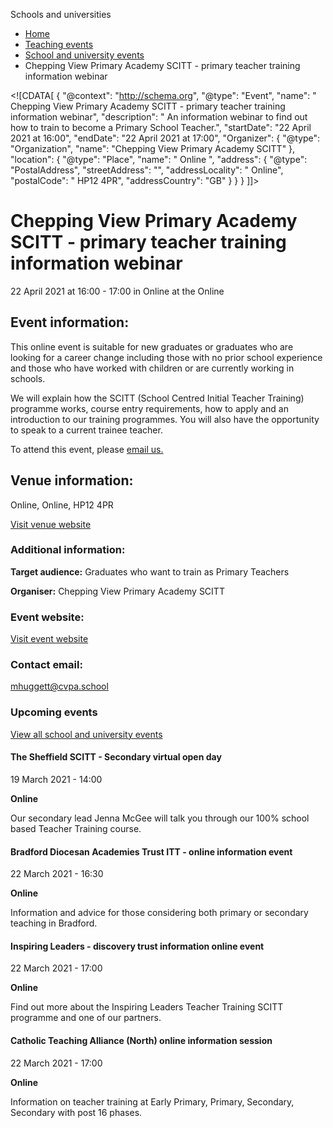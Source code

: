 Schools and universities

*   [Home](/)
*   [Teaching events](/teaching-events)
*   [School and university events](/teaching-events/training-provider-events)
*   Chepping View Primary Academy SCITT - primary teacher training information webinar

<!\[CDATA\[ { "@context": "http://schema.org", "@type": "Event", "name": " Chepping View Primary Academy SCITT - primary teacher training information webinar", "description": " An information webinar to find out how to train to become a Primary School Teacher.", "startDate": "22 April 2021 at 16:00", "endDate": "22 April 2021 at 17:00", "Organizer": { "@type": "Organization", "name": "Chepping View Primary Academy SCITT" }, "location": { "@type": "Place", "name": " Online ", "address": { "@type": "PostalAddress", "streetAddress": "", "addressLocality": " Online", "postalCode": " HP12 4PR", "addressCountry": "GB" } } } \]\]>

Chepping View Primary Academy SCITT - primary teacher training information webinar
==================================================================================

22 April 2021 at 16:00 - 17:00 in Online at the Online

Event information:
------------------

This online event is suitable for new graduates or graduates who are looking for a career change including those with no prior school experience and those who have worked with children or are currently working in schools.

We will explain how the SCITT (School Centred Initial Teacher Training) programme works, course entry requirements, how to apply and an introduction to our training programmes. You will also have the opportunity to speak to a current trainee teacher.

To attend this event, please [email us.](mailto:kharrison@cvpa.school)

Venue information:
------------------

Online, Online, HP12 4PR

[Visit venue website](https://www.cheppingviewscitt.com/ "Online")

### Additional information:

**Target audience:** Graduates who want to train as Primary Teachers

**Organiser:** Chepping View Primary Academy SCITT

### Event website:

[Visit event website](https://www.cheppingviewscitt.com/)

### Contact email:

[mhuggett@cvpa.school](mailto:mhuggett@cvpa.school)

### Upcoming events

[View all school and university events](/teaching-events/training-provider-events)

[](/teaching-events/training-provider-events/210319-the-sheffield-scitt-secondary-virtual-open-day)

#### The Sheffield SCITT - Secondary virtual open day

19 March 2021 - 14:00

**Online**

Our secondary lead Jenna McGee will talk you through our 100% school based Teacher Training course.

[](/teaching-events/training-provider-events/210322-bradford-diocesan-academies-trust-itt-online-information-event)

#### Bradford Diocesan Academies Trust ITT - online information event

22 March 2021 - 16:30

**Online**

Information and advice for those considering both primary or secondary teaching in Bradford.

[](/teaching-events/training-provider-events/210322-inspiring-leaders-discovery-trust-information-online-event)

#### Inspiring Leaders - discovery trust information online event

22 March 2021 - 17:00

**Online**

Find out more about the Inspiring Leaders Teacher Training SCITT programme and one of our partners.

[](/teaching-events/training-provider-events/210322-catholic-teaching-alliance-north-online-information-session)

#### Catholic Teaching Alliance (North) online information session

22 March 2021 - 17:00

**Online**

Information on teacher training at Early Primary, Primary, Secondary, Secondary with post 16 phases.